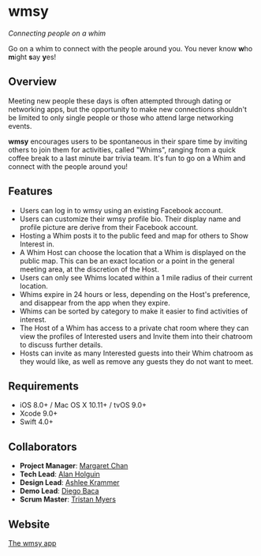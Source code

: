 # wmsy

*Connecting people on a whim*

Go on a whim to connect with the people around you.
You never know **w**ho **m**ight **s**ay **y**es!

## Overview
Meeting new people these days is often attempted through dating or networking apps, but the opportunity to make new connections shouldn't be limited to only single people or those who attend large networking events. 

**wmsy** encourages users to be spontaneous in their spare time by inviting others to join them for activities, called "Whims", ranging from a quick coffee break to a last minute bar trivia team. It's fun to go on a Whim and connect with the people around you!

## Features
- Users can log in to wmsy using an existing Facebook account.
- Users can customize their wmsy profile bio. Their display name and profile picture are derive from their Facebook account.
- Hosting a Whim posts it to the public feed and map for others to Show Interest in.
- A Whim Host can choose the location that a Whim is displayed on the public map. This can be an exact location or a point in the general meeting area, at the discretion of the Host.
- Users can only see Whims located within a 1 mile radius of their current location.
- Whims expire in 24 hours or less, depending on the Host's preference, and disappear from the app when they expire.
- Whims can be sorted by category to make it easier to find activities of interest.
- The Host of a Whim has access to a private chat room where they can view the profiles of Interested users and Invite them into their chatroom to discuss further details.
- Hosts can invite as many Interested guests into their Whim chatroom as they would like, as well as remove any guests they do not want to meet.


## Requirements
- iOS 8.0+ / Mac OS X 10.11+ / tvOS 9.0+
- Xcode 9.0+
- Swift 4.0+

## Collaborators
- **Project Manager**: [Margaret Chan](https://github.com/margarethchan)
- **Tech Lead**: [Alan Holguin](https://github.com/lynksdomain)
- **Design Lead**: [Ashlee Krammer](https://github.com/ashleealyse)
- **Demo Lead**: [Diego Baca](https://github.com/adjNoun)
- **Scrum Master**: [Tristan Myers](https://github.com/tristifano)

## Website
[The wmsy app](https://thewmsyapp.wixsite.com/wmsy)
